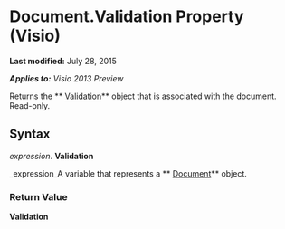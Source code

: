 
# Document.Validation Property (Visio)

 **Last modified:** July 28, 2015

 _**Applies to:** Visio 2013 Preview_

Returns the  ** [Validation](d59880de-ba16-eccf-fd94-f69da9a1efea.md)** object that is associated with the document. Read-only.


## Syntax

 _expression_. **Validation**

 _expression_A variable that represents a  ** [Document](21640062-13a2-a2b2-7c61-7e707671207c.md)** object.


### Return Value

 **Validation**

